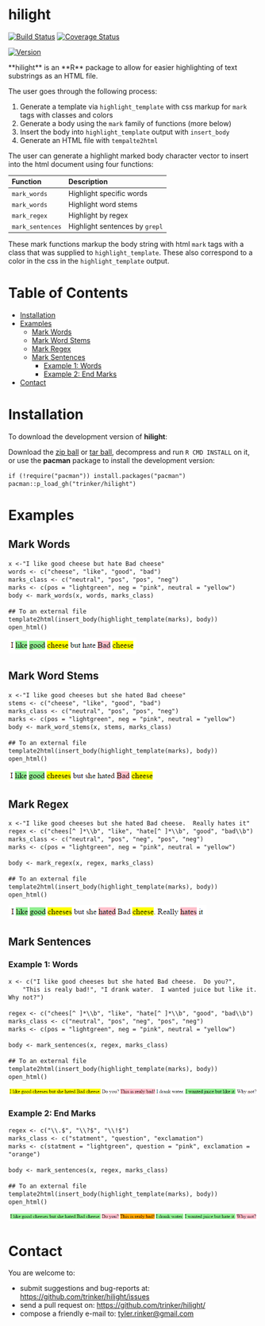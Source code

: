 hilight
============


[![Build
Status](https://travis-ci.org/trinker/hilight.svg?branch=master)](https://travis-ci.org/trinker/hilight)
[![Coverage
Status](https://coveralls.io/repos/trinker/hilight/badge.svg?branch=master)](https://coveralls.io/r/trinker/hilight?branch=master)

<a href="https://img.shields.io/badge/Version-0.0.1-orange.svg"><img src="https://img.shields.io/badge/Version-0.0.1-orange.svg" alt="Version"/></a>
</p>
**hilight** is an **R** package to allow for easier highlighting of text
substrings as an HTML file.

The user goes through the following process:

1.  Generate a template via `highlight_template` with css markup for
    `mark` tags with classes and colors
2.  Generate a body using the `mark` family of functions (more below)
3.  Insert the body into `highlight_template` output with `insert_body`
4.  Generate an HTML file with `tempalte2html`

The user can generate a highlight marked body character vector to insert
into the html document using four functions:

<table>
<thead>
<tr class="header">
<th align="left">Function</th>
<th align="left">Description</th>
</tr>
</thead>
<tbody>
<tr class="odd">
<td align="left"><code>mark_words</code></td>
<td align="left">Highlight specific words</td>
</tr>
<tr class="even">
<td align="left"><code>mark_words</code></td>
<td align="left">Highlight word stems</td>
</tr>
<tr class="odd">
<td align="left"><code>mark_regex</code></td>
<td align="left">Highlight by regex</td>
</tr>
<tr class="even">
<td align="left"><code>mark_sentences</code></td>
<td align="left">Highlight sentences by <code>grepl</code></td>
</tr>
</tbody>
</table>

These mark functions markup the body string with html `mark` tags with a
class that was supplied to `highlight_template`. These also correspond
to a color in the css in the `highlight_template` output.


Table of Contents
============

-   [Installation](#installation)
-   [Examples](#examples)
    -   [Mark Words](#mark-words)
    -   [Mark Word Stems](#mark-word-stems)
    -   [Mark Regex](#mark-regex)
    -   [Mark Sentences](#mark-sentences)
        -   [Example 1: Words](#example-1-words)
        -   [Example 2: End Marks](#example-2-end-marks)
-   [Contact](#contact)

Installation
============


To download the development version of **hilight**:

Download the [zip
ball](https://github.com/trinker/hilight/zipball/master) or [tar
ball](https://github.com/trinker/hilight/tarball/master), decompress and
run `R CMD INSTALL` on it, or use the **pacman** package to install the
development version:

    if (!require("pacman")) install.packages("pacman")
    pacman::p_load_gh("trinker/hilight")

Examples
========

Mark Words
----------

    x <-"I like good cheese but hate Bad cheese"
    words <- c("cheese", "like", "good", "bad")
    marks_class <- c("neutral", "pos", "pos", "neg")
    marks <- c(pos = "lightgreen", neg = "pink", neutral = "yellow")
    body <- mark_words(x, words, marks_class)

    ## To an external file
    template2html(insert_body(highlight_template(marks), body))
    open_html()

![](inst/figure/c1.png)

Mark Word Stems
---------------

    x <-"I like good cheeses but she hated Bad cheese"
    stems <- c("cheese", "like", "good", "bad")
    marks_class <- c("neutral", "pos", "pos", "neg")
    marks <- c(pos = "lightgreen", neg = "pink", neutral = "yellow")
    body <- mark_word_stems(x, stems, marks_class)

    ## To an external file
    template2html(insert_body(highlight_template(marks), body))
    open_html()

![](inst/figure/c2.png)

Mark Regex
----------

    x <-"I like good cheeses but she hated Bad cheese.  Really hates it"
    regex <- c("chees[^ ]*\\b", "like", "hate[^ ]*\\b", "good", "bad\\b")
    marks_class <- c("neutral", "pos", "neg", "pos", "neg")
    marks <- c(pos = "lightgreen", neg = "pink", neutral = "yellow")

    body <- mark_regex(x, regex, marks_class)

    ## To an external file
    template2html(insert_body(highlight_template(marks), body))
    open_html()

![](inst/figure/c3.png)

Mark Sentences
--------------

### Example 1: Words

    x <- c("I like good cheeses but she hated Bad cheese.  Do you?",
        "This is realy bad!", "I drank water.  I wanted juice but like it. Why not?")

    regex <- c("chees[^ ]*\\b", "like", "hate[^ ]*\\b", "good", "bad\\b")
    marks_class <- c("neutral", "pos", "neg", "pos", "neg")
    marks <- c(pos = "lightgreen", neg = "pink", neutral = "yellow")

    body <- mark_sentences(x, regex, marks_class)

    ## To an external file
    template2html(insert_body(highlight_template(marks), body))
    open_html()

![](inst/figure/c4.png)

### Example 2: End Marks

    regex <- c("\\.$", "\\?$", "\\!$")
    marks_class <- c("statment", "question", "exclamation")
    marks <- c(statment = "lightgreen", question = "pink", exclamation = "orange")

    body <- mark_sentences(x, regex, marks_class)

    ## To an external file
    template2html(insert_body(highlight_template(marks), body))
    open_html()

![](inst/figure/c5.png)

Contact
=======

You are welcome to: 
* submit suggestions and bug-reports at: <https://github.com/trinker/hilight/issues> 
* send a pull request on: <https://github.com/trinker/hilight/> 
* compose a friendly e-mail to: <tyler.rinker@gmail.com>
